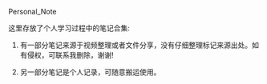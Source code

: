 Personal_Note

这里存放了个人学习过程中的笔记合集:

1. 有一部分笔记来源于视频整理或者文件分享，没有仔细整理标记来源出处。如有侵权，可联系我删除，谢谢!

2. 另一部分笔记是个人记录，可随意搬运使用。
